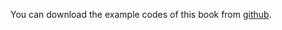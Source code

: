 You can download the example codes of this book from
[github](https://github.com/zkoss/zkchartsessentials).
